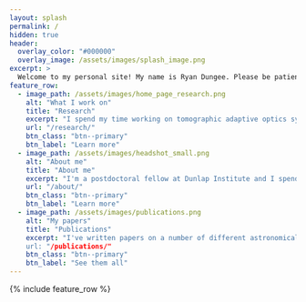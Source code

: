 ```yaml
---
layout: splash
permalink: /
hidden: true
header:
  overlay_color: "#000000"
  overlay_image: /assets/images/splash_image.png
excerpt: >
  Welcome to my personal site! My name is Ryan Dungee. Please be patient as it is currently under construction.<br />
feature_row:
  - image_path: /assets/images/home_page_research.png
    alt: "What I work on"
    title: "Research"
    excerpt: "I spend my time working on tomographic adaptive optics systems and turbulence profiling instrumentation."
    url: "/research/"
    btn_class: "btn--primary"
    btn_label: "Learn more"
  - image_path: /assets/images/headshot_small.png
    alt: "About me"
    title: "About me"
    excerpt: "I'm a postdoctoral fellow at Dunlap Institute and I spend my downtime running and working on my photography."
    url: "/about/"
    btn_class: "btn--primary"
    btn_label: "Learn more"
  - image_path: /assets/images/publications.png
    alt: "My papers"
    title: "Publications"
    excerpt: "I've written papers on a number of different astronomical subjects.
    url: "/publications/"
    btn_class: "btn--primary"
    btn_label: "See them all"
---
```


{% include feature_row %}